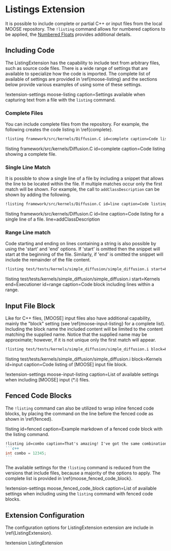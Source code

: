 # Listings Extension

It is possible to include complete or partial C++ or input files from the local MOOSE repository.
The `!listing` command allows for numbered captions to be applied, the [Numbered Floats](extensions/numbered_floats.md) provides additional details.

## Including Code
The ListingExtension has the capability to include text from arbitrary files, such as source code
files. There is a wide range of settings that are available to specialize how the code is imported.
The complete list of available of settings are provided in \ref{moose-listing} and the sections
below provide various examples of using some of these settings.

!extension-settings moose-listing caption=Settings available when capturing text from a file with the `listing` command.

### Complete Files
You can include complete files from the repository. For example, the
following creates the code listing in \ref{complete}.

```markdown
!listing framework/src/kernels/Diffusion.C id=complete caption=Code listing showing a complete file.
```

!listing framework/src/kernels/Diffusion.C id=complete caption=Code listing showing a complete file.

### Single Line Match
It is possible to show a single line of a file by including a snippet that allows the line to be
located within the file. If multiple matches occur only the first match will be shown. For example,
the call to `addClassDescription` can be shown by adding the following.

```markdown
!listing framework/src/kernels/Diffusion.C id=line caption=Code listing for a single line of a file. line=addClassDescription
```

!listing framework/src/kernels/Diffusion.C id=line caption=Code listing for a single line of a file. line=addClassDescription

### Range Line match
Code starting and ending on lines containing a string is also possible by using the 'start' and
'end' options. If 'start' is omitted then the snippet will start at the beginning of the file.
Similarly, if 'end' is omitted the snippet will include the remainder of the file content.

```markdown
!listing test/tests/kernels/simple_diffusion/simple_diffusion.i start=Kernels end=Executioner id=range caption=Code block including lines within a range.
```

!listing test/tests/kernels/simple_diffusion/simple_diffusion.i start=Kernels end=Executioner id=range caption=Code block including lines within a range.

## Input File Block
Like for C++ files, [MOOSE] input files also have additional capability, mainly the "block" setting (see \ref{moose-input-listing} for a complete list). Including the block name the included content will be limited to the content matching the supplied name. Notice that the supplied name may be approximate; however, if it is not unique only the first match will appear.

```markdown
!listing test/tests/kernels/simple_diffusion/simple_diffusion.i block=Kernels id=input caption=Code listing of [MOOSE] input file block.
```

!listing test/tests/kernels/simple_diffusion/simple_diffusion.i block=Kernels id=input caption=Code listing of [MOOSE] input file block.

!extension-settings moose-input-listing caption=List of available settings when including [MOOSE] input (*.i) files.

## Fenced Code Blocks

The `!listing` command can also be utilized to wrap inline fenced code blocks, by placing the command on the line before the fenced code as shown in \ref{fenced}.

!listing id=fenced caption=Example markdown of a fenced code block with the listing command.
~~~markdown
!listing id=combo caption=That's amazing! I've got the same combination on my luggage!
```c++
int combo = 12345;
```
~~~

The available settings for the `!listing` command is reduced from the versions that include files,
because a majority of the options to apply. The complete list is provided in \ref{moose_fenced_code_block}.

!extension-settings moose_fenced_code_block caption=List of available settings when including using the `listing` command with fenced code blocks.

## Extension Configuration
The configuration options for ListingExtension extension are include in \ref{ListingExtension}.

!extension ListingExtension
